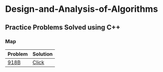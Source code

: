 # Design-and-Analysis-of-Algorithms
## Practice Problems Solved using C++
### Map
Problem | Solution
---|---
[918B](https://codeforces.com/problemset/problem/918/B)|[Click](https://github.com/mehedihasanshakil7/Design-and-Analysis-of-Algorithms/blob/main/Map/918B.cpp)

